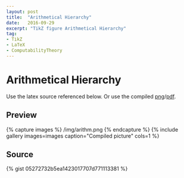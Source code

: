 ```yaml
---
layout: post
title:  "Arithmetical Hierarchy"
date:   2016-09-29
excerpt: "TikZ figure Arithmetical Hierarchy"
tag:
- TikZ
- LaTeX
- ComputabilityTheory
---
```


# Arithmetical Hierarchy
Use the latex source referenced below. Or use the compiled [png](/img/arithm.png)/[pdf](/img/arithm.pdf).

## Preview
{% capture images %}
	/img/arithm.png
{% endcapture %}
{% include gallery images=images caption="Compiled picture" cols=1 %}

## Source
{% gist 05272732b5ea1423017707d771113381 %}


